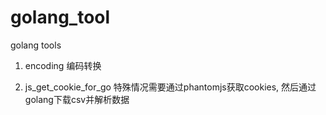 # golang_tool

golang tools

1. encoding 编码转换

2. js_get_cookie_for_go 特殊情况需要通过phantomjs获取cookies, 然后通过golang下载csv并解析数据
